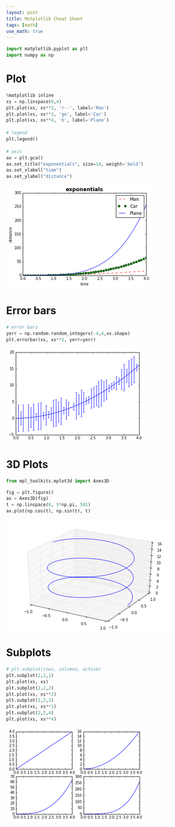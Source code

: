 ```yaml
---
layout: post
title: Matplotlib Cheat Sheet
tags: [math]
use_math: true
---
```


```python
import matplotlib.pyplot as plt
import numpy as np
```

# Plot

```python
%matplotlib inline
xs = np.linspace(0,4)
plt.plot(xs, xs**2, 'r--', label='Man')
plt.plot(xs, xs**3, 'go', label='Car')
plt.plot(xs, xs**4, 'b', label='Plane')

# legend
plt.legend()

# axis
ax = plt.gca()
ax.set_title("exponentials", size=14, weight='bold')
ax.set_xlabel("time")
ax.set_ylabel("distance")
```

![png](/assets/matplotlib-cheat-sheet/output_2_1.png)


# Error bars

```python
# error bars
yerr = np.random.random_integers(-4,4,xs.shape)
plt.errorbar(xs, xs**2, yerr=yerr)
```

![png](/assets/matplotlib-cheat-sheet/output_4_1.png)


# 3D Plots

```python
from mpl_toolkits.mplot3d import Axes3D
```


```python
fig = plt.figure()
ax = Axes3D(fig)
t = np.linspace(0, 5*np.pi, 501)
ax.plot(np.cos(t), np.sin(t), t)
```

![png](/assets/matplotlib-cheat-sheet/output_7_1.png)


# Subplots

```python
# plt.subplot(rows, columns, active)
plt.subplot(2,2,1)
plt.plot(xs, xs)
plt.subplot(2,2,2)
plt.plot(xs, xs**2)
plt.subplot(2,2,3)
plt.plot(xs, xs**3)
plt.subplot(2,2,4)
plt.plot(xs, xs**4)
```

![png](/assets/matplotlib-cheat-sheet/output_9_1.png)

